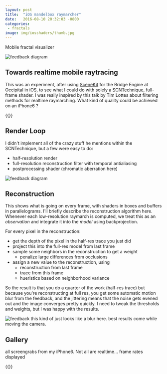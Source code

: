 ```yaml
---
layout: post
title:  "iOS mandelbox raymarcher"
date:   2016-08-10 20:32:03 -0800
categories: 
 - fractals
image: img/iosshaders/thumb.jpg
---
```

Mobile fractal visualizer
<!--more-->

![feedback diagram](/img/iosshaders/header.jpg)

## Towards realtime mobile raytracing ##

This was an experiment, after using [SceneKit](https://developer.apple.com/reference/scenekit) for the Bridge Engine at Occipital in iOS, to see what I could do with solely a [SCNTechnique](https://developer.apple.com/reference/scenekit/scntechnique), full-frame shader. I was really inspired by this talk by Tim Lottes about filtering methods for realtime raymarching. What kind of quality could be achieved on an iPhone6 ? 

{{<youtube WzpLWzGvFK4>}}


## Render Loop ##

I didn't implement all of the crazy stuff he mentions within the SCNTechnique, but a few were easy to do:
 - half-resolution render
 - full-resolution reconstruction filter with temporal antialiasing
 - postprocessing shader (chromatic aberration here)


![feedback diagram](/img/iosshaders/fractalfeedback.jpg)

## Reconstruction ##

This shows what is going on every frame, with shaders in boxes and buffers in parallelograms. I'll briefly describe the reconstruction algorithm here. Whenever each low-resolution raymarch is computed, we treat this as an *observation* and integrate it into the *model* using backprojection.

For every pixel in the reconstruction:

 - get the depth of the pixel in the half-res trace you just did
 - project this into the full-res model from last frame
 - sample some neighbors in the reconstruction to get a weight
    - penalize large differences from occlusions
 -  assign a new value to the reconstruction, using
    - reconstruction from last frame
    - trace from this frame
    - hueristics based on neighborhood variance 

So the result is that you do a quarter of the work (half-res trace) but because you're reconstructing at full res, you get some automatic motion blur from the feedback, and the jittering means that the noise gets evened out and the image converges pretty quickly. I need to tweak the thresholds and weights, but I was happy with the results. 

![feedback  ](/img/iosshaders/taa.jpg)
this kind of just looks like a blur here. best results come while moving the camera.

## Gallery ##
all screengrabs from my iPhone6. Not all are realtime... frame rates displayed
 
{{<gallery iosshaders>}}